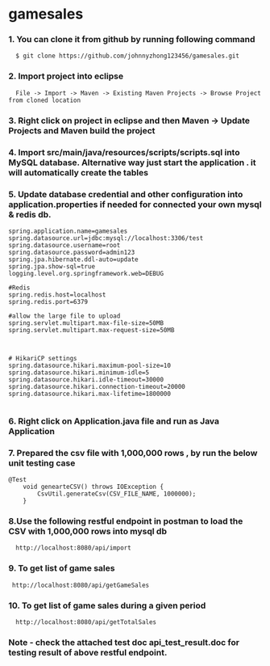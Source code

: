 # gamesales

### 1. You can clone it from github by running following command

```
  $ git clone https://github.com/johnnyzhong123456/gamesales.git
```
### 2. Import project into eclipse
```
  File -> Import -> Maven -> Existing Maven Projects -> Browse Project from cloned location
```
### 3. Right click on project in eclipse and then Maven -> Update Projects and Maven build the project

### 4. Import src/main/java/resources/scripts/scripts.sql into MySQL database. Alternative way just start the application . it will automatically create the tables

### 5. Update database credential and other configuration into application.properties if needed for connected your own mysql & redis db.

```
spring.application.name=gamesales
spring.datasource.url=jdbc:mysql://localhost:3306/test
spring.datasource.username=root
spring.datasource.password=admin123
spring.jpa.hibernate.ddl-auto=update
spring.jpa.show-sql=true
logging.level.org.springframework.web=DEBUG

#Redis 
spring.redis.host=localhost
spring.redis.port=6379

#allow the large file to upload 
spring.servlet.multipart.max-file-size=50MB
spring.servlet.multipart.max-request-size=50MB



# HikariCP settings
spring.datasource.hikari.maximum-pool-size=10
spring.datasource.hikari.minimum-idle=5
spring.datasource.hikari.idle-timeout=30000
spring.datasource.hikari.connection-timeout=20000
spring.datasource.hikari.max-lifetime=1800000


```
### 6. Right click on Application.java file and run as Java Application

### 7. Prepared the csv file with 1,000,000 rows , by run the below unit testing case 
```
@Test
	void genearteCSV() throws IOException {
		CsvUtil.generateCsv(CSV_FILE_NAME, 1000000);
	}
```


### 8.Use the following restful endpoint in postman to load the CSV with 1,000,000 rows into mysql db

```
  http://localhost:8080/api/import
```


### 9. To get list of game sales 
```
 http://localhost:8080/api/getGameSales
```


### 10. To get list of game sales during a given period

```
  http://localhost:8080/api/getTotalSales
```

### Note - check the attached test doc api_test_result.doc for testing result of above restful endpoint.

